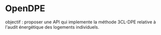 # OpenDPE

objectif : proposer une API qui implemente la méthode 3CL-DPE relative à l'audit énergétique des logements individuels.
 